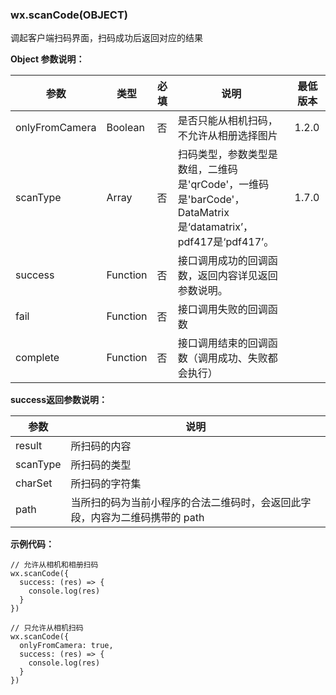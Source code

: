 <!-- https://developers.weixin.qq.com/miniprogram/dev/api/scancode.html -->

### wx.scanCode(OBJECT)

调起客户端扫码界面，扫码成功后返回对应的结果

**Object 参数说明：**

  参数             |  类型       |  必填 |  说明                                                                               | 最低版本 
-------------------|-------------|-------|-------------------------------------------------------------------------------------|----------
  onlyFromCamera   |  Boolean    |  否   |  是否只能从相机扫码，不允许从相册选择图片                                           |  1.2.0   
  scanType         |  Array      |  否   |扫码类型，参数类型是数组，二维码是'qrCode'，一维码是'barCode'，DataMatrix是‘datamatrix’，pdf417是‘pdf417’。|  1.7.0   
  success          |  Function   |  否   |  接口调用成功的回调函数，返回内容详见返回参数说明。                                 |          
  fail             |  Function   |  否   |  接口调用失败的回调函数                                                             |          
  complete         |  Function   |  否   |  接口调用结束的回调函数（调用成功、失败都会执行）                                   |          

**success返回参数说明：**

  参数       |  说明                                       
-------------|---------------------------------------------
  result     |  所扫码的内容                               
  scanType   |  所扫码的类型                               
  charSet    |  所扫码的字符集                             
  path       |当所扫的码为当前小程序的合法二维码时，会返回此字段，内容为二维码携带的 path

**示例代码：**

    // 允许从相机和相册扫码
    wx.scanCode({
      success: (res) => {
        console.log(res)
      }
    })
    
    // 只允许从相机扫码
    wx.scanCode({
      onlyFromCamera: true,
      success: (res) => {
        console.log(res)
      }
    })
